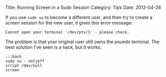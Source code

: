 Title: Running Screen in a Sudo Session
Category: Tips
Date: 2013-04-26

If you use `sudo su` to become a different user, and then try to create a
screen session for the new user, it gives this error message:

    Cannot open your terminal '/dev/pts/1' - please check.

The problem is that your original user still owns the psuedo terminal.  The
best solution I've seen is a hack, but it works:

    :::bash
    sudo su - notjeff
    script /dev/null
    screen

